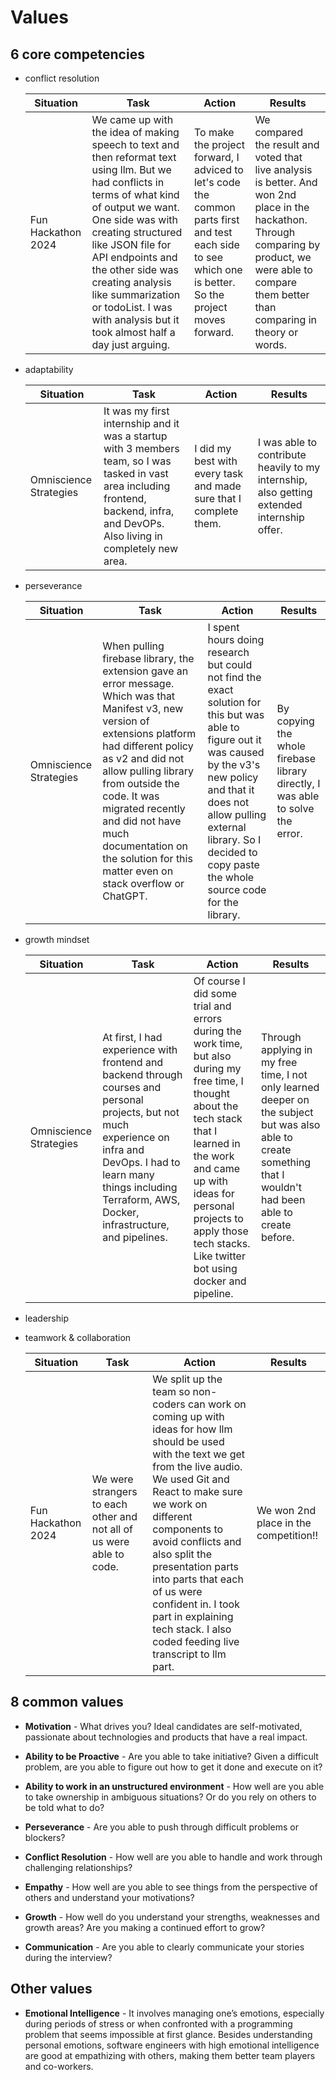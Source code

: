# Values

## 6 core competencies

- conflict resolution

    | Situation | Task | Action | Results |
    | --------- | ---- | ------ | ------- |
    | Fun Hackathon 2024 | We came up with the idea of making speech to text and then reformat text using llm. But we had conflicts in terms of what kind of output we want. One side was with creating structured like JSON file for API endpoints and the other side was creating analysis like summarization or todoList. I was with analysis but it took almost half a day just arguing. | To make the project forward, I adviced to let's code the common parts first and test each side to see which one is better. So the project moves forward. | We compared the result and voted that live analysis is better. And won 2nd place in the hackathon. Through comparing by product, we were able to compare them better than comparing in theory or words. |

- adaptability

    | Situation | Task | Action | Results |
    | --------- | ---- | ------ | ------- |
    | Omniscience Strategies | It was my first internship and it was a startup with 3 members team, so I was tasked in vast area including frontend, backend, infra, and DevOPs. Also living in completely new area. | I did my best with every task and made sure that I complete them. | I was able to contribute heavily to my internship, also getting extended internship offer. |

- perseverance

    | Situation | Task | Action | Results |
    | --------- | ---- | ------ | ------- |
    | Omniscience Strategies | When pulling firebase library, the extension gave an error message. Which was that Manifest v3, new version of extensions platform had different policy as v2 and did not allow pulling library from outside the code. It was migrated recently and did not have much documentation on the solution for this matter even on stack overflow or ChatGPT. | I spent hours doing research but could not find the exact solution for this but was able to figure out it was caused by the v3's new policy and that it does not allow pulling external library. So I decided to copy paste the whole source code for the library. | By copying the whole firebase library directly, I was able to solve the error. |

- growth mindset

    | Situation | Task | Action | Results |
    | --------- | ---- | ------ | ------- |
    | Omniscience Strategies | At first, I had experience with frontend and backend through courses and personal projects, but not much experience on infra and DevOps. I had to learn many things including Terraform, AWS, Docker, infrastructure, and pipelines. | Of course I did some trial and errors during the work time, but also during my free time, I thought about the tech stack that I learned in the work and came up with ideas for personal projects to apply those tech stacks. Like twitter bot using docker and pipeline. | Through applying in my free time, I not only learned deeper on the subject but was also able to create something that I wouldn't had been able to create before. |

- leadership
- teamwork & collaboration

    | Situation | Task | Action | Results |
    | --------- | ---- | ------ | ------- |
    | Fun Hackathon 2024 | We were strangers to each other and not all of us were able to code. | We split up the team so non-coders can work on coming up with ideas for how llm should be used with the text we get from the live audio. We used Git and React to make sure we work on different components to avoid conflicts and also split the presentation parts into parts that each of us were confident in. I took part in explaining tech stack. I also coded feeding live transcript to llm part. | We won 2nd place in the competition!! |

## 8 common values

- **Motivation** - What drives you? Ideal candidates are self-motivated, passionate about technologies and products that have a real impact.

- **Ability to be Proactive** - Are you able to take initiative? Given a difficult problem, are you able to figure out how to get it done and execute on it?

- **Ability to work in an unstructured environment** - How well are you able to take ownership in ambiguous situations? Or do you rely on others to be told what to do?

- **Perseverance** - Are you able to push through difficult problems or blockers?

- **Conflict Resolution** - How well are you able to handle and work through challenging relationships?

- **Empathy** - How well are you able to see things from the perspective of others and understand your motivations?

- **Growth** - How well do you understand your strengths, weaknesses and growth areas? Are you making a continued effort to grow?

- **Communication** - Are you able to clearly communicate your stories during the interview?

## Other values

- **Emotional Intelligence** - It involves managing one’s emotions, especially during periods of stress or when confronted with a programming problem that seems impossible at first glance. Besides understanding personal emotions, software engineers with high emotional intelligence are good at empathizing with others, making them better team players and co-workers.
